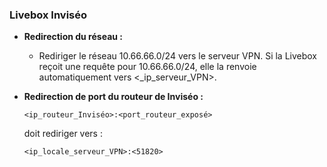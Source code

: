 ### Livebox Inviséo

- **Redirection du réseau :**
  - Rediriger le réseau 10.66.66.0/24 vers le serveur VPN. Si la Livebox reçoit une requête pour 10.66.66.0/24, elle la renvoie automatiquement vers <\_ip\_serveur\_VPN>.

- **Redirection de port du routeur de Inviséo :**
  ```
  <ip_routeur_Inviséo>:<port_routeur_exposé>
  ```
  doit rediriger vers :
  ```
  <ip_locale_serveur_VPN>:<51820>
  ```